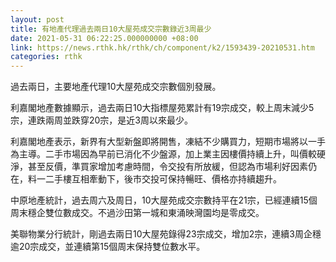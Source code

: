 ```yaml
---
layout: post
title: 有地產代理過去兩日10大屋苑成交宗數錄近3周最少
date: 2021-05-31 06:22:25.000000000 +08:00
link: https://news.rthk.hk/rthk/ch/component/k2/1593439-20210531.htm
categories: rthk
---
```


過去兩日，主要地產代理10大屋苑成交宗數個別發展。

利嘉閣地產數據顯示，過去兩日10大指標屋苑累計有19宗成交，較上周末減少5宗，連跌兩周並跌穿20宗，是近3周以來最少。

利嘉閣地產表示，新界有大型新盤即將開售，凍結不少購買力，短期市場將以一手為主導。二手市場因為早前已消化不少盤源，加上業主因樓價持續上升，叫價較硬淨，甚至反價，準買家增加考慮時間，令交投有所放緩，但認為市場利好因素仍在，料一二手樓互相牽動下，後市交投可保持暢旺、價格亦持續趨升。

中原地產統計，過去周六及周日，10大屋苑成交宗數持平在21宗，已經連續15個周末穩企雙位數成交。不過沙田第一城和東涌映灣園均是零成交。

美聯物業分行統計，剛過去兩日10大屋苑錄得23宗成交，增加2宗，連續3周企穩逾20宗成交，並連續第15個周末保持雙位數水平。
